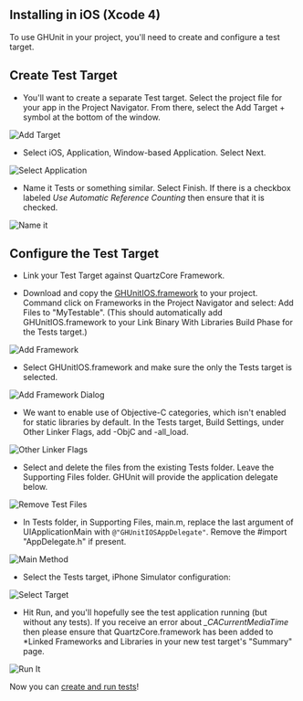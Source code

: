 ## Installing in iOS (Xcode 4)

To use GHUnit in your project, you'll need to create and configure a test target.

## Create Test Target

- You'll want to create a separate Test target. Select the project file for your app in the Project Navigator. From there, select the Add Target + symbol at the bottom of the window.

![Add Target](images/1_add_target.png)

- Select iOS, Application, Window-based Application. Select Next.

![Select Application](images/2_select_application.png)

- Name it Tests or something similar. Select Finish. If there is a checkbox labeled *Use Automatic Reference Counting* then ensure that it is checked.

![Name it](images/3_name_it.png)


## Configure the Test Target

- Link your Test Target against QuartzCore Framework.

- Download and copy the [GHUnitIOS.framework](https://github.com/gabriel/gh-unit/downloads) to your project. Command click on Frameworks in the Project Navigator and select: Add Files to "MyTestable". (This should automatically add GHUnitIOS.framework to your Link Binary With Libraries Build Phase for the Tests target.)

![Add Framework](images/6_add_framework.png)

- Select GHUnitIOS.framework and make sure the only the Tests target is selected.

![Add Framework Dialog](images/7_add_framework_dialog.png)

- We want to enable use of Objective-C categories, which isn't enabled for static libraries by default. In the Tests target, Build Settings, under Other Linker Flags, add -ObjC and -all_load.

![Other Linker Flags](images/8_other_linker_flags.png)

- Select and delete the files from the existing Tests folder. Leave the Supporting Files folder. GHUnit will provide the application delegate below.

![Remove Test Files](images/9_remove_test_files.png)

- In Tests folder, in Supporting Files, main.m, replace the last argument of UIApplicationMain with `@"GHUnitIOSAppDelegate"`. Remove the #import "AppDelegate.h" if present.

![Main Method](images/10_main.png)

- Select the Tests target, iPhone Simulator configuration:

![Select Target](images/11_select_target.png)

- Hit Run, and you'll hopefully see the test application running (but without any tests). If you receive an error about *_CACurrentMediaTime* then please ensure that QuartzCore.framework has been added to *Linked Frameworks and Libraries in your new test target's "Summary" page.

![Run It](images/12_running.png)

Now you can [create and run tests](guide_testing)!
